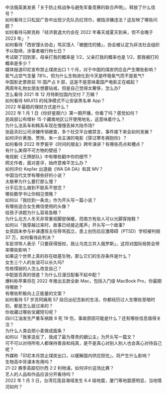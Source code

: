 中法俄英美发表「关于防止核战争与避免军备竞赛的联合声明」，释放了什么信号？  
如何看待三只松鼠广告中出现少先队员红领巾，被指涉嫌违法？这反映了哪些问题？  
如何看待马斯克称「经济衰退大约会在 2022 年春天或夏天到来，但不会晚于 2023 年」？  
如何看待「西安馒头协会」骂买馍人「被圈住的猪」，协会被认定为非法社会组织予以取缔，涉事者被行拘七日？  
考试砸了回到家，母亲打我的概率是 1/2，父亲打我的概率也是 1/2，那我被打的概率是多少？  
媒体报道印尼宣布禁止煤炭出口 1 个月，对于中国的煤炭供应会产生哪些影响？  
氮气占空气含量 78%，但为什么生物进化到今天是呼吸氧气而不是氮气?  
中国影史票房前 10 国产占 9 部，这是不是意味着国产电影正在崛起？  
两周年礼物女朋友想要钻戒，但是自己觉得太奢侈，怎么办?  
怎么看待 2021 年 12 月特斯拉国内交付 7 万辆？  
如何看待 MIUI13 的纯净模式不让安装黑名单 App？  
2022 年最稳的理财方式是什么？  
2022 年 1 月 1 日《你好星期六》第一期开播，你看了吗？感觉如何？  
民政部公布增补 15 个藏南地区公开使用地名，这意味着什么？  
为什么法系车和韩系车现在慢慢丢掉大陆市场?  
张庭夫妇公司涉嫌传销被查，多个社交平台被禁言，事件接下来会如何发展？  
如何评价黄渤、贾玲、朱一龙主演的电影《穿过寒冬拥抱你》？  
如何看待 2022 年罗振宇《时间的朋友》跨年演讲？有哪些亮点和槽点？  
有什么美得不可方物的壁纸？  
电视剧《王牌部队》中有哪些戳中你的细节？  
网文作者，面对差评，始终意难平怎么办？  
如何评价 Kep1er 出道曲《WA DA DA》和其 MV？  
中国当代文学有哪些好的小说？  
太极拳为什么要打那么慢？  
分手后怎么做到不联系不想念？  
哪些数学书让你相见恨晚？  
如何以「我捡到一条龙」作为开头写一篇小说？  
有哪些适合女生微信使用的头像？  
给孩子讲题为什么容易急眼？  
为什么北方人冬天非常重视脚部保暖，而南方有些人可以光脚穿拖鞋？  
如何以「我穿越过来时，故事已经接近尾声」开头写一个故事?  
女孩因未参与补课遭班主任辱骂孤立，患上创伤后应激障碍（PTSD）学校被判赔 37 万，如何看待此判决？  
车臣领导人表示「只要获得授权，我让乌克兰并入俄罗斯」，这将对国际局势会带来哪些影响？  
如果这个世界上真的存在硅基生物，那么它们的生存条件是什么？  
女生三个人的友谊可以长久吗?  
性格懦弱的人怎么改变自己？  
中配是否真的很差？为什么日漫日配看不起中配？  
爆料称苹果将在 2022 年推出五款全新 Mac，包括入门级 MacBook Pro，你最期待哪款？  
有哪些积极向上正能量的文案？  
如何看待 57 岁苏阿姨用 57 段日出纪念新的生活，你都经历过人生哪些至暗时刻，都是怎么挺过来的？  
你收藏过哪些宝藏短句呢？  
四川江油发生严重车祸致 8 死 19 伤，事故原因可能是什么？还有哪些信息值得关注？  
为什么人类会把小麦做成面条？  
如何以「我爹造反了，我成了最为尊贵的嫡公主」为开头写一篇文？  
可不可以对待所有人都保持善良和纯真，是不是真心对别人别人也会真心对待自己呢？  
外媒称「印尼本月禁止煤炭出口，以缓解国内供应担忧」，将产生什么影响？  
生物高中背课本有用吗？  
21-22 赛季英超切尔西 2:2 利物浦，如何评价这场比赛？  
艺人的人品和作品应该分开看待吗？  
2022 年 1 月 3 日，台湾花莲县海域发生 6.4 级地震，厦门等地震感明显，当地情况如何？  
